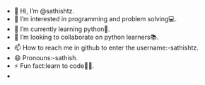 - 👋 Hi, I’m @sathishtz.
- 👀 I’m interested in programming and problem solving💻.
- 🌱 I’m currently learning python🐍.
- 💞️ I’m looking to collaborate on python learners📚.
- 📫 How to reach me in github to enter the username:-sathishtz.
- 😄 Pronouns:-sathish.
- ⚡ Fun fact:learn to code👨‍💻.
-

<!---
sathishtz/sathishtz is a ✨ special ✨ repository because its `README.md` (this file) appears on your GitHub profile.
You can click the Preview link to take a look at your changes.
--->
